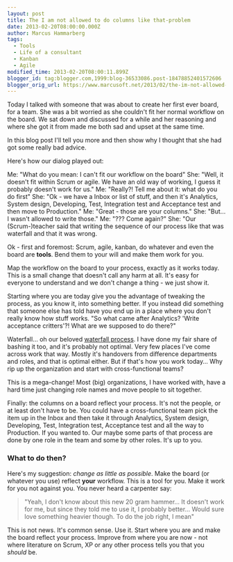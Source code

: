 ```yaml
---
layout: post
title: The I am not allowed to do columns like that-problem
date: 2013-02-20T08:00:00.000Z
author: Marcus Hammarberg
tags:
  - Tools
  - Life of a consultant
  - Kanban
  - Agile
modified_time: 2013-02-20T08:00:11.899Z
blogger_id: tag:blogger.com,1999:blog-36533086.post-18478852401572606
blogger_orig_url: https://www.marcusoft.net/2013/02/the-im-not-allowed-to-do-columns-like.html
---
```


Today I talked with someone that was about to create her first ever board, for a team. She was a bit worried as she couldn't fit her normal workflow on the board. We sat down and discussed for a while and her reasoning and where she got it from made me both sad and upset at the same time.

In this blog post I'll tell you more and then show why I thought that she had got some really bad advice.

Here's how our dialog played out:

Me: "What do you mean: I can't fit our workflow on the board"
She: "Well, it doesn't fit within Scrum or agile. We have an old way of working, I guess it probably doesn't work for us."
Me: "Really?! Tell me about it: what do you do first"
She: "Ok - we have a Inbox or list of stuff, and then it's Analytics, System design, Developing, Test, Integration test and Acceptance test and then move to Production."
Me: "Great - those are your columns."
She: "But… I wasn't allowed to write those."
Me: "??? Come again?"
She: "Our (Scrum-)teacher said that writing the sequence of our process like that was waterfall and that it was wrong.

Ok - first and foremost: Scrum, agile, kanban, do whatever and even the board are **tools**. Bend them to your will and make them work for you.

Map the workflow on the board to your process, exactly as it works today. This is a small change that doesn't call any harm at all. It's easy for everyone to understand and we don't change a thing - we just show it.

Starting where you are today give you the advantage of tweaking the process, as you know it, into something better. If you instead did something that someone else has told have you end up in a place where you don't really know how stuff works. "So what came after Analytics? 'Write acceptance critters'?! What are we supposed to do there?"

Waterfall… oh our beloved <a href="http://en.wikipedia.org/wiki/Waterfall_model" target="_blank">waterfall process</a>. I have done my fair share of bashing it too, and it's probably not optimal. Very few places I've come across work that way. Mostly it's handovers from difference departments and roles, and that is optimal either. But if that's how you work today… Why rip up the organization and start with cross-functional teams?

This is a mega-change! Most (big) organizations, I have worked with, have a hard time just changing role names and move people to sit together.

Finally: the columns on a board reflect your process. It's not the people, or at least don't have to be. You could have a cross-functional team pick the item up in the Inbox and then take it through Analytics, System design, Developing, Test, Integration test, Acceptance test and all the way to Production. If you wanted to. Our maybe some parts of that process are done by one role in the team and some by other roles. It's up to you.

### What to do then?

Here's my suggestion: *change as little as possible*. Make the board (or whatever you use) reflect **your** workflow. This is a tool for you. Make it work for you not against you. You never heard a carpenter say:

> "Yeah, I don't know about this new 20 gram hammer... It doesn't work for me, but since they told me to use it, I probably better... Would sure love something heavier though. To do the job right, I mean"

This is not news. It's common sense. Use it. Start where you are and make the board reflect your process. Improve from where you are now - not where literature on Scrum, XP or any other process tells you that you *should* be.
